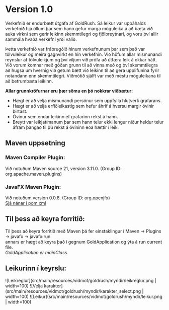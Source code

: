 # Version 1.0

Verkefnið er endurbætt útgáfa af GoldRush. Sá leikur var uppáhalds verkefnið hjá öllum þar sem hann gefur marga 
möguleika á að bæta við auka virkni sem gerir leikinn skemmtilegri og fjölbreytnari, og voru því allir sammála 
hvaða verkefni yrði valið.

Þetta verkefnið var frábrugðið hinum verkefnunum þar sem það var tölvuleikur og meira gagnvirkt en hin verkefnin. 
Við höfum allar mismunandi reynslur af tölvuleikjum og því viljum við prófa að útfæra leik á okkar hátt. 
Við vorum komnar með góðan grunn til að vinna með og því skemmtilegra að hugsa um hvernig við getum bætt 
við leikinn til að gera upplifunina fyrir notandann enn skemmtilegri. Viðmótið sjálft var með mestu möguleikana
til að betrumbæta leikinn.

**Allar grunnkröfurnar eru þær sömu en þó nokkrar viðbætur:**
- Hægt er að velja mismunandi persónur sem uppfylla hlutverk grafarans.
- Hægt er að velja erfiðleikastig sem hefur áhrif á hversu margir óvinir birtast.
- Óvinur sem endar leikinn ef grafarinn rekst á hann.
- Breytt var leikjatímanum þar sem hann telur ekki lengur niður heldur telur áfram þangað til þú rekst á óvininn eða hættir í leik.
  
## **Maven uppsetning**
   ### Maven Compiler Plugin:
  Við notuðum Maven source 21, version 3.11.0. (Group ID: org.apache.maven.plugins)
  ### JavaFX Maven Plugin:
  Við notuðum version 0.0.8. (Group ID: org.openjfx) <br>
  [Sjá nánar í pom.xml](https://github.com/sigrunedda/GoldRush/blob/main/pom.xml)
  
## **Til þess að keyra forritið:** <br>
  Til þess að keyra forritið með Maven þá fer einstaklingur í Maven -> Plugins -> javafx -> javafx:run
  <br> annars er hægt að keyra það í gegnum GoldApplication og ýta á run current file. 
  <br> _GoldApplication er mainClass_

## **Leikurinn í keyrslu:**
![Leikreglur](src/main/resources/vidmot/goldrush/myndir/leikreglur.png | width=100)
![Velja karakter](src/main/resources/vidmot/goldrush/myndir/karakter_select.png | width=100)
![Leikur](src/main/resources/vidmot/goldrush/myndir/leikur.png | width=100)
